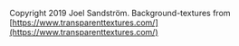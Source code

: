 Copyright 2019 Joel Sandström. Background-textures from [https://www.transparenttextures.com/](https://www.transparenttextures.com/)
